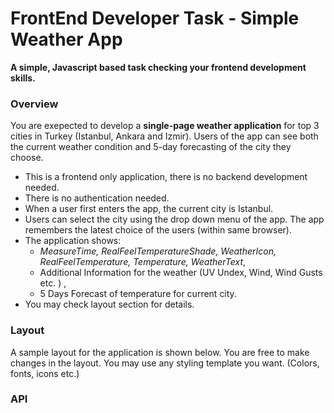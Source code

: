 # FrontEnd Developer Task - Simple Weather App

**A simple, Javascript based task checking your frontend development skills.**


### Overview

You are exepected to develop a **single-page weather application** for top 3 cities in Turkey (Istanbul, Ankara and Izmir).  Users of the app can see both the current weather condition and 5-day forecasting of the city they choose.

* This is a frontend only application, there is no backend development needed. 
* There is no authentication needed.
* When a user first enters the app, the current city is Istanbul.
* Users can select the city using the drop down menu of the app. The app remembers the latest choice of the users (within same browser). 
* The application shows: 
	* *MeasureTime, RealFeelTemperatureShade, WeatherIcon, RealFeelTemperature, Temperature, WeatherText*, 
	* Additional Information for the weather (UV Undex, Wind, Wind Gusts etc. ) ,
	* 5 Days Forecast of temperature
for current city.
* You may check layout section for details.

### Layout

A sample layout for the application is shown below. You are free to make changes in the layout. You may use any styling template you want. (Colors, fonts, icons etc.)





### API
